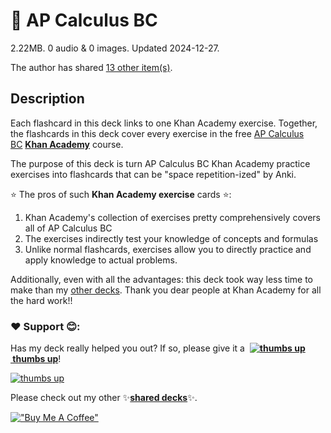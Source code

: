 # 🌷 AP Calculus BC

2.22MB. 0 audio & 0 images. Updated 2024-12-27.

The author has shared [13 other item(s)](https://ankiweb.net/shared/by-author/1146236138).

## Description

Each flashcard in this deck links to one Khan Academy exercise. Together, the flashcards in this deck cover every exercise in the free [AP Calculus BC](https://apcentral.collegeboard.org/media/pdf/ap-calculus-ab-and-bc-course-and-exam-description.pdf) **[Khan Academy](https://www.khanacademy.org/math/ap-calculus-bc)** course.

The purpose of this deck is turn AP Calculus BC Khan Academy practice exercises into flashcards that can be "space repetition-ized" by Anki.

⭐️ The pros of such **Khan Academy exercise** cards ⭐️:

1. Khan Academy's collection of exercises pretty comprehensively covers all of AP Calculus BC
2. The exercises indirectly test your knowledge of concepts and formulas
3. Unlike normal flashcards, exercises allow you to directly practice and apply knowledge to actual problems.

Additionally, even with all the advantages: this deck took way less time to make than my [other decks](https://ankiweb.net/shared/by-author/2099309714). Thank you dear people at Khan Academy for all the hard work!!

### ❤️ Support 😊:

Has my deck really helped you out? If so, please give it a  **[![thumbs up](https://glutanimate.com/logos/rate.svg) thumbs up](https://ankiweb.net/shared/review/1146236138)**!

[![thumbs up](https://i.ibb.co/jR0T49G/positive-rating-downsized.gif)](https://ankiweb.net/shared/review/1146236138)

Please check out my other ✨[**shared decks**](https://ankiweb.net/shared/by-author/2099309714)✨.

[!["Buy Me A Coffee"](https://i.ibb.co/TRQnRyq/kofi-support.gif)](https://ko-fi.com/cherry_berry)